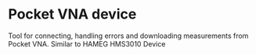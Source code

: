 # Pocket VNA device

Tool for connecting, handling errors and downloading measurements from Pocket VNA.
Similar to HAMEG HMS3010 Device 

